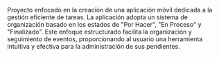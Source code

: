 Proyecto enfocado en la creación de una aplicación móvil dedicada a la gestión eficiente de tareas. La aplicación adopta un sistema de organización basado en los estados de "Por Hacer", "En Proceso" y "Finalizado". Este enfoque estructurado facilita la organización y seguimiento de eventos, proporcionando al usuario una herramienta intuitiva y efectiva para la administración de sus pendientes.